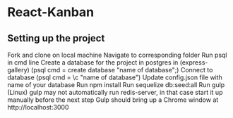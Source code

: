 # React-Kanban


Setting up the project
--------------------------
Fork and clone on local machine
Navigate to corresponding folder
Run psql in cmd line
Create a database for the project in postgres in (express-gallery) (psql cmd = create database "name of database";)
Connect to database (psql cmd = \c "name of database")
Update config.json file with name of your database
Run npm install
Run sequelize db:seed:all
Run gulp
(Linux) gulp may not automatically run redis-server, in that case start it up manually before the next step
Gulp should bring up a Chrome window at http://localhost:3000